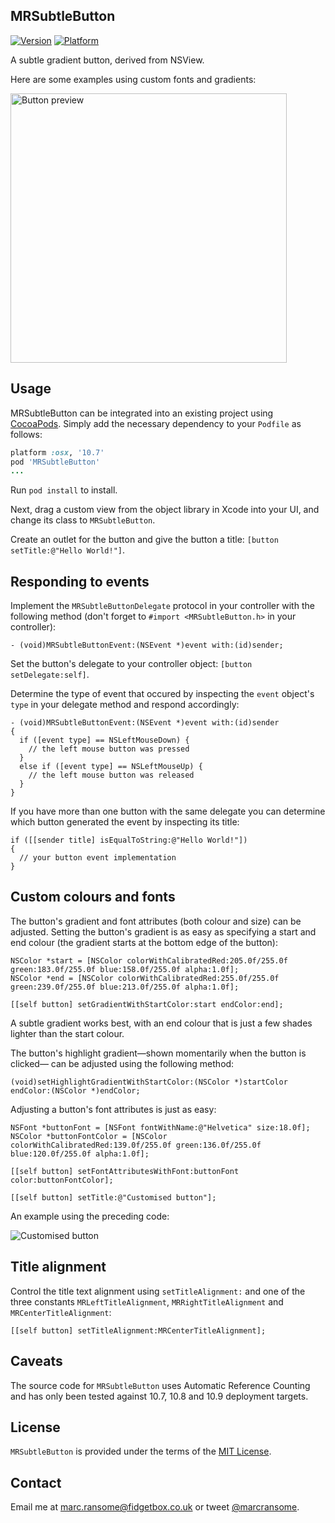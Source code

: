 ## MRSubtleButton

[![Version](https://img.shields.io/cocoapods/v/MRSubtleButton.svg?style=flat)](http://cocoadocs.org/docsets/MRSubtleButton) [![Platform](https://img.shields.io/cocoapods/p/MRSubtleButton.svg?style=flat)](http://cocoadocs.org/docsets/MRSubtleButton)

A subtle gradient button, derived from NSView.

Here are some examples using custom fonts and gradients:

<img src="https://www.fidgetbox.co.uk/github/mrsubtlebutton.png" alt="Button preview" width="442" height="431">

## Usage
MRSubtleButton can be integrated into an existing project using [CocoaPods](http://cocoapods.org). Simply add the necessary dependency to your `Podfile` as follows:

```ruby
platform :osx, '10.7'
pod 'MRSubtleButton'
...
```

Run `pod install` to install.

Next, drag a custom view from the object library in Xcode into your UI, and change its class to `MRSubtleButton`.

Create an outlet for the button and give the button a title: `[button setTitle:@"Hello World!"]`.


## Responding to events
Implement the `MRSubtleButtonDelegate` protocol in your controller with the following method (don't forget to `#import <MRSubtleButton.h>` in your controller):

```objc
- (void)MRSubtleButtonEvent:(NSEvent *)event with:(id)sender;
```

Set the button's delegate to your controller object: `[button setDelegate:self]`.

Determine the type of event that occured by inspecting the `event` object's `type` in your delegate method and respond accordingly:

```objc
- (void)MRSubtleButtonEvent:(NSEvent *)event with:(id)sender
{
  if ([event type] == NSLeftMouseDown) {
    // the left mouse button was pressed
  }
  else if ([event type] == NSLeftMouseUp) {
    // the left mouse button was released
  }
}
```

If you have more than one button with the same delegate you can determine which button generated the event by inspecting its title:

```objc
if ([[sender title] isEqualToString:@"Hello World!"])
{
  // your button event implementation
}
```

## Custom colours and fonts
The button's gradient and font attributes (both colour and size) can be adjusted.  Setting the button's gradient is as easy as specifying a start and end colour (the gradient starts at the bottom edge of the button):

```objc
NSColor *start = [NSColor colorWithCalibratedRed:205.0f/255.0f green:183.0f/255.0f blue:158.0f/255.0f alpha:1.0f];
NSColor *end = [NSColor colorWithCalibratedRed:255.0f/255.0f green:239.0f/255.0f blue:213.0f/255.0f alpha:1.0f];

[[self button] setGradientWithStartColor:start endColor:end];
```

A subtle gradient works best, with an end colour that is just a few shades lighter than the start colour.

The button's highlight gradient&mdash;shown momentarily when the button is clicked&mdash; can be adjusted using the following method:

```objc
(void)setHighlightGradientWithStartColor:(NSColor *)startColor endColor:(NSColor *)endColor;
```
 
Adjusting a button's font attributes is just as easy:

```objc
NSFont *buttonFont = [NSFont fontWithName:@"Helvetica" size:18.0f];
NSColor *buttonFontColor = [NSColor colorWithCalibratedRed:139.0f/255.0f green:136.0f/255.0f blue:120.0f/255.0f alpha:1.0f]; 
    
[[self button] setFontAttributesWithFont:buttonFont color:buttonFontColor];

[[self button] setTitle:@"Customised button"];
```

An example using the preceding code:

![Customised button](https://www.fidgetbox.co.uk/github/subtlebutton2.png)

## Title alignment

Control the title text alignment using `setTitleAlignment:` and one of the three constants `MRLeftTitleAlignment`, `MRRightTitleAlignment` and `MRCenterTitleAlignment`:

```objc
[[self button] setTitleAlignment:MRCenterTitleAlignment];
```

## Caveats
The source code for `MRSubtleButton` uses Automatic Reference Counting and has only been tested against 10.7, 10.8 and 10.9 deployment targets.

## License
`MRSubtleButton` is provided under the terms of the [MIT License](http://opensource.org/licenses/mit-license.php).

## Contact
Email me at [marc.ransome@fidgetbox.co.uk](mailto:marc.ransome@fidgetbox.co.uk) or tweet [@marcransome](http://www.twitter.com/marcransome).
